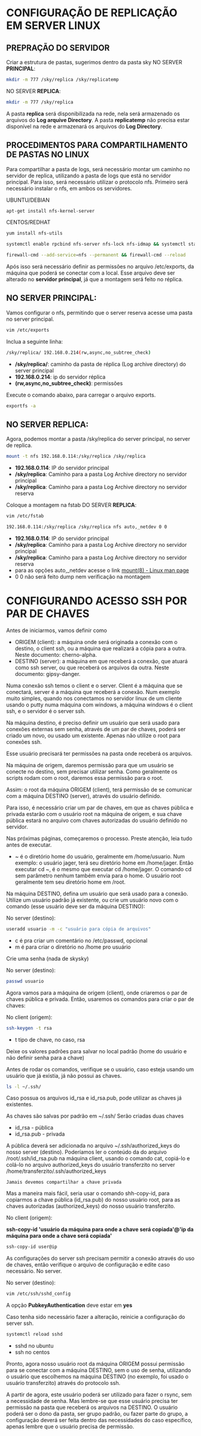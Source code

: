 # CONFIGURAÇÃO DE REPLICAÇÃO EM SERVER LINUX

## PREPRAÇÃO DO SERVIDOR

Criar a estrutura de pastas, sugerimos dentro da pasta sky
NO SERVER **PRINCIPAL**:
```bash
mkdir -m 777 /sky/replica /sky/replicatemp
```
NO SERVER **REPLICA**:
```bash
mkdir -m 777 /sky/replica
```
A pasta **replica** será disponibilizada na rede, nela será armazenado os arquivos do **Log arquive Directory**.
A pasta **replicatemp** não precisa estar disponível na rede e armazenará os arquivos do **Log Directory**.


## PROCEDIMENTOS PARA COMPARTILHAMENTO DE PASTAS NO LINUX
Para compartilhar a pasta de logs, será necessário montar um caminho no servidor de replica, utilizando a pasta de logs que está no servidor principal.
Para isso, será necessário utilizar o protocolo nfs.
Primeiro será necessário instalar o nfs, em ambos os servidores.

UBUNTU/DEBIAN
```bash
apt-get install nfs-kernel-server
```
CENTOS/REDHAT
```bash
yum install nfs-utils
```
```bash
systemctl enable rpcbind nfs-server nfs-lock nfs-idmap && systemctl start rpcbind nfs-server nfs-lock nfs-idmap
```
```bash
firewall-cmd --add-service=nfs --permanent && firewall-cmd --reload
```

Após isso será necessário definir as permissões no arquivo /etc/exports, da máquina que poderá se conectar com a local. Esse arquivo deve ser
alterado no **servidor principal**, já que a montagem será feito no réplica.

## NO SERVER **PRINCIPAL**:
Vamos configurar o nfs, permitindo que o server reserva acesse uma pasta no server principal.

```bash
vim /etc/exports
```

Inclua a seguinte linha:
```bash
/sky/replica/ 192.168.0.214(rw,async,no_subtree_check)
```
- **/sky/replica/**: caminho da pasta de réplica (Log archive directory) do server principal
- **192.168.0.214**: ip do servidor réplica
- **(rw,async,no_subtree_check)**: permissões

Execute o comando abaixo, para carregar o arquivo exports.
```bash
exportfs -a
```

## NO SERVER **REPLICA**:

Agora, podemos montar a pasta /sky/replica do server principal, no server de replica.
```bash
mount -t nfs 192.168.0.114:/sky/replica /sky/replica
```
- **192.168.0.114**: IP do servidor principal
- **/sky/replica**: Caminho para a pasta Log Archive directory no servidor principal
- **/sky/replica**: Caminho para a pasta Log Archive directory no servidor reserva

Coloque a montagem na fstab DO SERVER **REPLICA**:
```bash
vim /etc/fstab
```

```bash
192.168.0.114:/sky/replica /sky/replica nfs auto,_netdev 0 0
```
- **192.168.0.114**: IP do servidor principal
- **/sky/replica**: Caminho para a pasta Log Archive directory no servidor principal
- **/sky/replica**: Caminho para a pasta Log Archive directory no servidor reserva
- para as opções auto,\_netdev acesse o link [mount(8) - Linux man page](https://linux.die.net/man/8/mount)
- 0 0 não será feito dump nem verificação na montagem


# CONFIGURANDO ACESSO SSH POR PAR DE CHAVES

Antes de iniciarmos, vamos definir como

- ORIGEM (client): a máquina onde será originada a conexão com o destino, o client ssh, ou a máquina que realizará a cópia para a outra. Neste documento: cherno-alpha.
- DESTINO (server): a máquina em que receberá a conexão, que atuará como ssh server, ou que receberá os arquivos da outra. Neste documento: gipsy-danger.

Numa conexão ssh temos o client e o server. Client é a máquina que se conectará, server é a máquina que receberá a conexão. Num exemplo muito simples, quando nos conectamos no servidor linux de um cliente usando o putty numa máquina com windows, a máquina windows é o client ssh, e o servidor é o server ssh.

Na máquina destino, é preciso definir um usuário que será usado para conexões externas sem senha, através de um par de chaves, poderá ser criado um novo, ou usado um existente. Apenas não utilize o root para conexões ssh.

Esse usuário precisará ter permissões na pasta onde receberá os arquivos.

Na máquina de origem, daremos permissão para que um usuário se conecte no destino, sem precisar utilizar senha. Como geralmente os scripts rodam com o root, daremos essa permissão para o root.

Assim: o root da máquina ORIGEM (client), terá permissão de se comunicar com a máquina DESTINO (server), através do usuário definido.

Para isso, é necessário criar um par de chaves, em que as chaves pública e privada estarão com o usuário root na máquina de origem, e sua chave pública estará no arquivo com chaves autorizadas do usuário definido no servidor.

Nas próximas páginas, começaremos o processo. Preste atenção, leia tudo antes de executar.

	

- ~ é o diretório home do usuário, geralmente em /home/usuario. Num exemplo: o usuário jager, terá seu diretório home em /home/jager. Então executar cd ~, é o mesmo que executar cd /home/jager. O comando cd sem parâmetro nenhum também envia para o home. O usuário root geralmente tem seu diretório home em /root.

Na máquina DESTINO, defina um usuário que será usado para a conexão.
	Utilize um usuário padrão já existente, ou crie um usuário novo com o comando (esse usuário deve ser da máquina DESTINO):	


No server (destino):
```bash
useradd usuario -m -c "usuário para cópia de arquivos"
```
- c é pra criar um comentário no /etc/passwd, opcional
- m é para criar o diretório no /home pro usuário

Crie uma senha (nada de skysky)

No server (destino):

```bash
passwd usuario
```

Agora vamos para a máquina de origem (client), onde criaremos o par de chaves pública e privada. 
	Então, usaremos os comandos para criar o par de chaves:

No client (origem):

```bash
ssh-keygen -t rsa
```
- t tipo de chave, no caso, rsa

Deixe os valores padrões para salvar no local padrão (home do usuário e não definir senha para a chave)

Antes de rodar os comandos, verifique se o usuário, caso esteja usando um usuário que já existia, já não possui as chaves.

```bash
ls -l ~/.ssh/
```

Caso possua os arquivos id_rsa e id_rsa.pub, pode utilizar as chaves já existentes.

As chaves são salvas por padrão em ~/.ssh/
Serão criadas duas chaves
- id_rsa - pública
- id_rsa.pub - privada

A pública deverá ser adicionada no arquivo ~/.ssh/authorized_keys do nosso server (destino). 
Poderíamos ler o conteúdo da do arquivo /root/.ssh/id_rsa.pub na máquina client, usando o comando cat, copiá-lo e colá-lo no arquivo authorized_keys do usuário transferzito no server /home/transferzito/.ssh/authorized_keys

	Jamais devemos compartilhar a chave privada

Mas a maneira mais fácil, seria usar o comando shh-copy-id, para copiarmos a chave pública (id_rsa.pub) do nosso usuário root, para as chaves autorizadas (authorized_keys) do nosso usuário transferzito.

No client (origem):

**ssh-copy-id 'usuário da máquina para onde a chave será copiada'@'ip da máquina para onde a chave será copiada'**

```bash
ssh-copy-id user@ip
```

As configurações do server ssh precisam permitir a conexão através do uso de chaves, então verifique o arquivo de configuração e edite caso necessário. No server.

No server (destino):

```bash
vim /etc/ssh/sshd_config
```
A opção **PubkeyAuthentication** deve estar em **yes**

Caso tenha sido necessário fazer a alteração, reinicie a configuração do server ssh.

```bash
systemctl reload sshd
```
- sshd no ubuntu
- ssh no centos

Pronto, agora nosso usuário root da máquina ORIGEM possui permissão para se conectar com a máquina DESTINO, sem o uso de senha, utilizando o usuário que escolhemos na máquina DESTINO (no exemplo, foi usado o usuário transferzito) através do protocolo ssh.

A partir de agora, este usuário poderá ser utilizado para fazer o rsync, sem a necessidade de senha. Mas lembre-se que esse usuário precisa ter permissão na pasta que receberá os arquivos na DESTINO. O usuário poderá ser o dono da pasta, ser grupo padrão, ou fazer parte do grupo, a configuração deverá ser feita dentro das necessidades do caso específico, apenas lembre que o usuário precisa de permissão.

